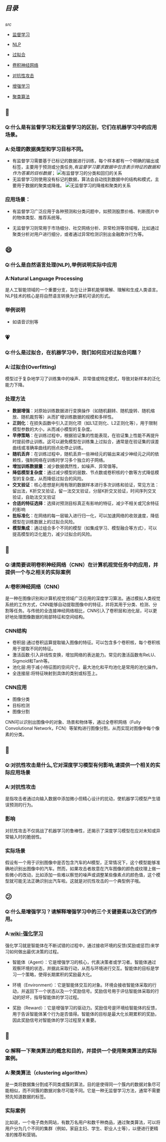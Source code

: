 ## ***目录***
##

*src*
 - [监督学习](#starstruck)

 - [NLP](#smile)

 - [过拟合](#heartpulse)

 - [卷积神经网络](#shrimp)

 - [对抗性攻击](#ninja)

 - [增强学习](#confused)

 - [聚类算法](#drooling_face)

## :star_struck:
### Q:什么是有监督学习和无监督学习的区别，它们在机器学习中的应用场景。
### A:处理的数据类型和学习目标不同。
- 有监督学习需要基于已标记的数据进行训练，每个样本都有一个明确的输出或标签，主要用于预测或分类任务,*有监督学习要求数据中包含表示特征的数据和作为答案的目标数据*；
![有监督学习的分类和回归的关系](imgs/111.jpg)
- 无监督学习则使用没有标记的数据，算法会自动找到数据中的结构和模式，主要用于数据的聚类或降维。
![无监督学习的降维和聚类的关系](imgs/111(1).jpg)
### 应用场景：
- 有监督学习广泛应用于各种预测和分类问题中，如预测股票价格、判断图片中的物体类型、推荐系统等。

- 无监督学习则常用于市场细分、社交网络分析、异常检测等领域哦，比如通过聚类分析对用户进行细分，或者通过异常检测识别出金融欺诈行为等。




## :smile:
### Q:什么是自然语言处理(NLP),举例说明实际中应用
### A:Natural Language Processing
是人工智能领域的一个重要分支，旨在让计算机能够理解、理解和生成人类语言。NLP技术的核心是将自然语言转换为计算机可读的形式。
### 举例说明
- 如语音识别等


## :heartpulse:
### Q:什么是过拟合，在机器学习中，我们如何应对过拟合问题？
### A:过拟合(Overfitting)
模型过于复杂地学习了训练集中的噪声、异常值或特定模式，导致对新样本的泛化能力下降。
### 处理方法
- **数据增强**：对原始训练数据进行变换操作（如随机翻转、随机旋转、随机缩放、随机裁剪等）从而扩增训练数据的规模和多样性。
- **正则化**：在损失函数中引入正则化项（如L1正则化、L2正则化等），用于限制模型参数的大小，从而减小模型的复杂度。
- **早停策略**：在训练过程中，根据验证集的性能表现，在验证集上性能不再提升时提前停止训练。这可以避免模型在训练集上过拟合，通常是在验证集的误差曲线或准确率曲线的拐点处停止训练。
- **随机丢弃**：在训练过程中，随机丢弃一些神经元的输出来减少神经元之间的依赖性，强制网络在训练时学习多个独立的子网络。
- **增加训练数据量**：减少数据偶然性，如噪声、异常值等。
- **降低模型复杂度**：通过减少模型的层数、节点数或卷积核的个数等方式降低模型的复杂度，从而降低过拟合的风险。
- **交叉验证**：核心思想是利用有限的数据样本进行多次训练和验证，常见方法：留出法，K折交叉验证，留一法交叉验证，分层K折交叉验证，时间序列交叉验证，自助法交叉验证
- **合适的特征选择**：选择对预测目标真正有影响的特征，减少不相关或冗余特征的影响
- **批标准化**：在网络的每一层输入进行归一化，可以加速网络的收敛速度，降低模型在训练数据上的过拟合风险。
- **模型集成**：通过组合多个不同的模型（如集成学习、模型融合等方式），可以提高模型的泛化能力，减少过拟合的风险。


## :shrimp:
### Q:请简要说明卷积神经网络（CNN）在计算机视觉任务中的应用，并提供一个与之相关的实际案例
### A:卷积神经网络（CNN）
是一种在图像识别和计算机视觉领域广泛应用的深度学习算法。通过模拟人类视觉系统的工作方式，CNN能够自动提取图像中的特征，并将其用于分类、检测、分割等任务。与传统的全连接神经网络相比，CNN引入了卷积层和池化层，可以更好地处理图像数据的局部特征和空间结构。
### CNN结构
 - 卷积层:通过卷积运算提取输入图像的特征。可以包含多个卷积核，每个卷积核用于提取不同的特征。
 - 激活函数:引入非线性变换，增加网络的表达能力。常见的激活函数有ReLU、Sigmoid和Tanh等。
 - 池化层:用于减小特征图的空间尺寸。最大池化和平均池化是常用的池化操作。
 - 全连接层:将特征映射到具体的类别或标签上。
### CNN应用
 - 图像分类
 - 目标检测
 - 图像分割

CNN可以识别出图像中的对象、场景和物体等，通过全卷积网络（Fully Convolutional Network，FCN）等架构进行图像分割，从而实现对图像中每个像素的分类。



## :ninja:
### Q:对抗性攻击是什么,它对深度学习模型有何影响,请提供一个相关的实际应用场景
### A:对抗性攻击
是指攻击者通过向输入数据中添加微小但精心设计的扰动，使机器学习模型产生错误预测的行为。
### 影响
对抗性攻击不仅挑战了机器学习的鲁棒性，还揭示了深度学习模型在应对未知或异常输入时的脆弱性。
### 实际场景
假设有一个用于识别图像中是否包含汽车的AI模型，正常情况下，这个模型能够准确地识别出图像中的汽车。然而，如果攻击者故意在汽车图像的颜色或纹理上做一些微小的改动，比如添加一些难以察觉的噪声或调整某些像素点的颜色值，这个模型就可能无法正确识别出汽车啦。这就是对抗性攻击的一个典型例子哦。



## :confused:
### Q:什么是增强学习？请解释增强学习中的三个关键要素以及它们的作用。
### A:[wiki-强化学习](https://zh.wikipedia.org/wiki/%E5%BC%BA%E5%8C%96%E5%AD%A6%E4%B9%A0)

强化学习就是智能体在不断试错的过程中，通过接收环境的反馈(奖励或惩罚)来学习如何做出最优决策的过程。

- 智能体（Agent）：它是增强学习的核心，代表决策者或学习者。智能体通过观察环境的状态，并据此采取行动，从而与环境进行交互。智能体的目标是学习一个策略，使得长期累积的奖励最大化。

- 环境（Environment）：它是智能体交互的对象。环境会接收智能体采取的行动，并返回下一个状态以及一个奖励信号。奖励信号用于评估智能体采取的行动的好坏，指导智能体的学习过程。

- 奖励（Reward）：它是增强学习的驱动力。奖励信号是环境给智能体的反馈，用于告诉智能体某个行为是否值得。智能体的目标是最大化长期累积的奖励，因此奖励信号对智能体的学习过程至关重要。

## :drooling_face:
### Q:解释一下聚类算法的概念和目的，并提供一个使用聚类算法的实际案例。
### A:聚类算法（clustering algorithm）
是一类将数据集分割成不同类或簇的算法，目的是使得同一个簇内的数据对象尽可能相似，而不同簇的数据对象尽可能不同。它是一种无监督学习方法，通常不需要预先知道数据的标签。
### 实际案例
比如说，一个电子商务网站，有数万名用户和数千种商品，通过聚类算法，可以将用户分为几个不同的集群（例如，家庭主妇、学生、职业人士等），以便进行更精准的推荐和营销。
